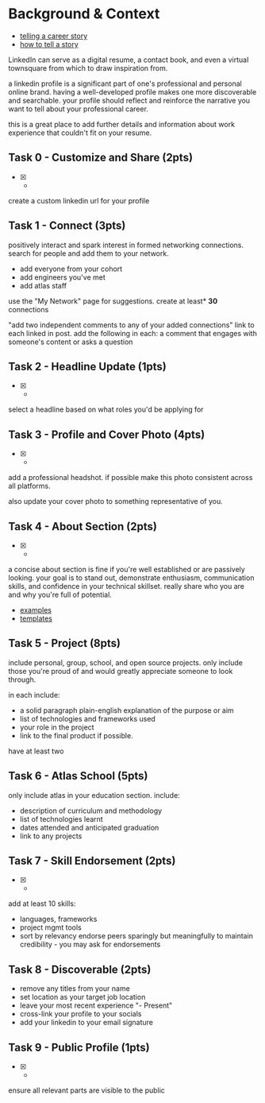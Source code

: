 # Background & Context

- [telling a career story](https://www.inc.com/amy-george/3-easy-ways-to-tell-your-career-story-on-linkedin.html)
- [how to tell a story](https://hbr.org/2020/04/how-to-tell-your-story-on-linkedin)

LinkedIn can serve as a digital resume, a contact book, and even a virtual
townsquare from which to draw inspiration from.

a linkedin profile is a significant part of one's professional and personal
online brand. having a well-developed profile makes one more discoverable and
searchable. your profile should reflect and reinforce the narrative you want to
tell about your professional career.

this is a great place to add further details and information about work
experience that couldn't fit on your resume.

## Task 0 - Customize and Share (2pts)

- [x] -

create a custom linkedin url for your profile

## Task 1 - Connect (3pts)

positively interact and spark interest in formed networking connections. search
for people and add them to your network.
- add everyone from your cohort
- add engineers you've met
- add atlas staff

use the "My Network" page for suggestions. create at least* **30** connections

"add two independent comments to any of your added connections" link to each
linked in post. add the following in each: a comment that engages with
someone's content or asks a question

## Task 2 - Headline Update (1pts)

- [x] -

select a headline based on what roles you'd be applying for

## Task 3 - Profile and Cover Photo (4pts)

- [x] -

add a professional headshot. if possible make this photo consistent across all
platforms.

also update your cover photo to something representative of you.

## Task 4 - About Section (2pts)

- [x] -

a concise about section is fine if you're well established or are passively
looking. your goal is to stand out, demonstrate enthusiasm, communication
skills, and confidence in your technical skillset. really share who you are and
why you're full of potential.

- [examples](https://www.linkedin.com/business/talent/blog/product-tips/linkedin-profile-summaries-that-we-love-and-how-to-boost-your-own)
- [templates](https://www.themuse.com/advice/5-templates-thatll-make-writing-the-perfect-linkedin-summary-a-breeze)

## Task 5 - Project (8pts)

include personal, group, school, and open source projects. only include those
you're proud of and would greatly appreciate someone to look through.

in each include:
- a solid paragraph plain-english explanation of the purpose or aim
- list of technologies and frameworks used
- your role in the project
- link to the final product if possible.

have at least two

## Task 6 - Atlas School (5pts)

only include atlas in your education section. include:
- description of curriculum and methodology
- list of technologies learnt
- dates attended and anticipated graduation
- link to any projects

## Task 7 - Skill Endorsement (2pts)

- [x] -

add at least 10 skills:
- languages, frameworks
- project mgmt tools
- sort by relevancy
endorse peers sparingly but meaningfully to maintain credibility - you may ask
for endorsements

## Task 8 - Discoverable (2pts)

- remove any titles from your name
- set location as your target job location
- leave your most recent experience "- Present"
- cross-link your profile to your socials
- add your linkedin to your email signature

## Task 9 - Public Profile (1pts)

- [x] -

ensure all relevant parts are visible to the public
